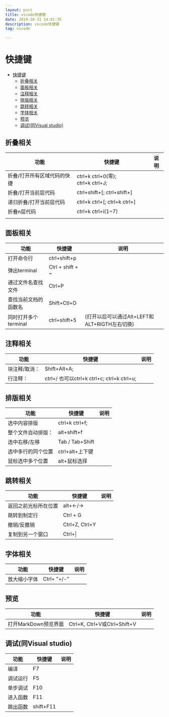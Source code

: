 ```yaml
---
layout: post
title: vscode快捷键
date: 2019-10-31 14:01:35
description: vscode快捷键
tag: vscode

---
```


# 快捷键

- [快捷键](#快捷键)
  - [折叠相关](#折叠相关)
  - [面板相关](#面板相关)
  - [注释相关](#注释相关)
  - [排版相关](#排版相关)
  - [跳转相关](#跳转相关)
  - [字体相关](#字体相关)
  - [预览](#预览)
  - [调试(同Visual studio)](#调试同visual-studio)

## 折叠相关

| 功能                        | 快捷键                            | 说明 |
| --------------------------- | --------------------------------- | ---- |
| 折叠/打开所有区域代码的快捷 | ctrl+k ctrl+0(零); ctrl+k ctrl+J; |      |
| 折叠/打开当前层代码         | ctrl+shift+[; ctrl+shift+]        |      |
| 递归折叠/打开当前层代码     | ctrl+k ctrl+[; ctrl+k ctrl+]      |      |
| 折叠n层代码                 | ctrl+k ctrl+i(1~7)                |      |
|                             |                                   |      |

## 面板相关

| 功能                 | 快捷键           | 说明                                          |
| -------------------- | ---------------- | --------------------------------------------- |
| 打开命令行           | ctrl+shift+p     |                                               |
| 弹出terminal         | Ctrl + shift + ~ |                                               |
| 通过文件名查找文件   | Ctrl+P           |                                               |
| 查找当前文档的函数名 | Shift+Ctl+O      |                                               |
| 同时打开多个terminal | ctrl+shift+5     | (打开以后可以通过Alt+LEFT和ALT+RIGTH左右切换) |

## 注释相关

| 功能          | 快捷键                                      | 说明 |
| ------------- | ------------------------------------------- | ---- |
| 块注释/取消： | Shift+Alt+A;                                |      |
| 行注释：      | ctrl+/ 也可以ctrl+k ctrl+c;  ctrl+k ctrl+u; |      |

## 排版相关

| 功能               | 快捷键          | 说明 |
| ------------------ | --------------- | ---- |
| 选中内容排版       | ctrl+k ctrl+f;  |      |
| 整个文件自动排版： | alt+shift+f     |      |
| 选中右移/左移      | Tab / Tab+Shift |      |
| 选中多行的同个位置 | ctrl+alt+上下键 |      |
| 鼠标选中多个位置   | alt+鼠标选择    |

## 跳转相关

| 功能                 | 快捷键         | 说明 |
| -------------------- | -------------- | ---- |
| 返回之前光标所在位置 | alt+<-/->      |      |
| 跳转到制定行         | Ctrl + G       |      |
| 撤销/反撤销          | Ctrl+Z, Ctrl+Y |      |
| 复制到另一个窗口     | Ctrl+\|        |

## 字体相关

| 功能         | 快捷键      | 说明 |
| ------------ | ----------- | ---- |
| 放大缩小字体 | Ctrl+ "+/-" |      |

## 预览

| 功能                 | 快捷键                       | 说明 |
| -------------------- | ---------------------------- | ---- |
| 打开MarkDown预览界面 | Ctrl+K, Ctrl+V或Ctrl+Shift+V |

## 调试(同Visual studio)

| 功能     | 快捷键    | 说明 |
| -------- | --------- | ---- |
| 编译     | F7        |
| 调试运行 | F5        |
| 单步调试 | F10       |
| 进入函数 | F11       |
| 跳出函数 | shift+F11 |
